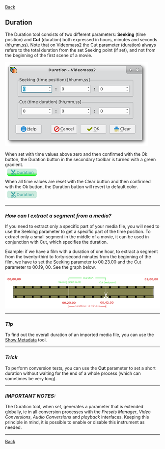 [Back](../../videomass2_use.md)

## Duration

The Duration tool consists of two different parameters: 
**Seeking** (time position) and **Cut** (duration) both expressed in hours, minutes and seconds (hh,mm,ss).
Note that on Videomass2 the Cut parameter (duration) always refers to the total duration from the set Seeking 
point (if set), and not from the beginning of the first scene of a movie.

![Image](../../images/duration.png) 

When set with time values above zero and then confirmed with the Ok button, the Duration button in the secondary toolbar is turned with a green gradient.   
![Image](../../images/btn_durationOn.png)   
When all time values are reset with the Clear button and then confirmed with the Ok button, the Duration button will 
revert to default color.   
![Image](../../images/btn_durationOff.png)

----------------

### _How can I extract a segment from a media?_
If you need to extract only a specific part of your media file, you will need to use the Seeking parameter to get 
a specific part of the time position.
To extract only a small segment in the middle of a movie, it can be used in conjunction with Cut, which specifies the 
duration.   

Example: if we have a film with a duration of one hour, to extract a segment from the twenty-third to forty-second 
minutes from the beginning of the film, we have to set the Seeking parameter to 00.23.00 and the Cut parameter to 
00.19, 00.  See the graph below.   

![Image](../../images/duration_graphic.png)

----------------

### _Tip_
To find out the overall duration of an imported media file, you can use the [Show Metadata](Pages/Toolbar/Show_metadata.md) tool.

----------------

### _Trick_ 
To perform conversion tests, you can use the **Cut** parameter to set a short duration without waiting for the end 
of a whole process (which can sometimes be very long).

----------------

### _IMPORTANT NOTES:_ 
The Duration tool, when set, generates a parameter that is extended globally, ie in all conversion processes with 
the _Presets Manager_, _Video Conversions_, _Audio Conversions_ and _playback_ interfaces. 
Keeping this principle in mind, it is possible to enable or disable this instrument as needed.

----------------

[Back](../../videomass2_use.md)
